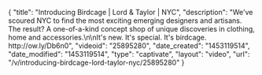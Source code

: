 {
    "title": "Introducing Birdcage | Lord & Taylor | NYC",
    "description": "We've scoured NYC to find the most exciting emerging designers and artisans. The result? A one-of-a-kind concept shop of unique discoveries in clothing, home and accessories.\n\nIt's new. It's special. It's birdcage. http:\/\/ow.ly\/Db6n0",
    "videoid": "25895280",
    "date_created": "1453119514",
    "date_modified": "1453119514",
    "type": "captivate",
    "layout": "video",
    "url": "\/v\/introducing-birdcage-lord-taylor-nyc\/25895280"
}